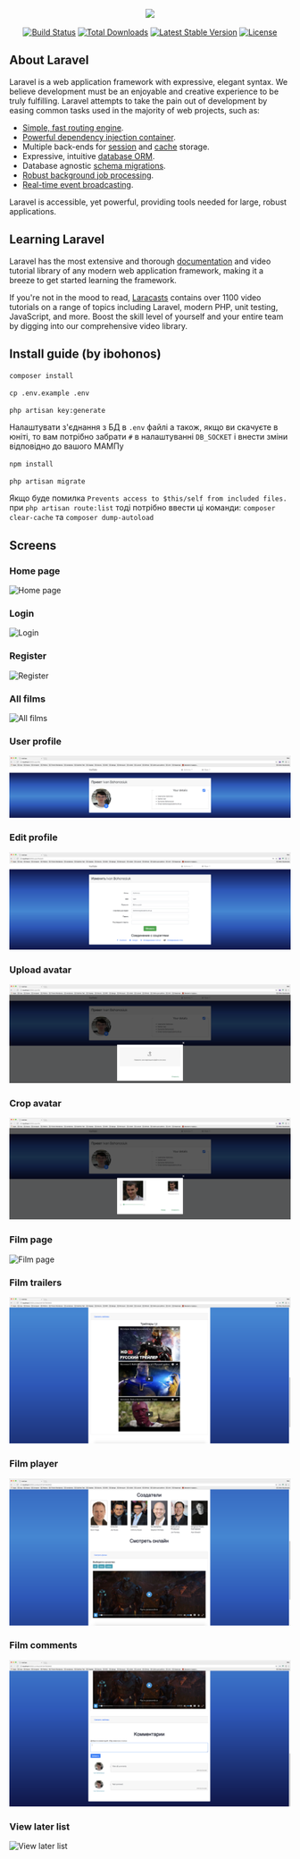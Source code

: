 <p align="center"><img src="https://laravel.com/assets/img/components/logo-laravel.svg"></p>

<p align="center">
<a href="https://travis-ci.org/laravel/framework"><img src="https://travis-ci.org/laravel/framework.svg" alt="Build Status"></a>
<a href="https://packagist.org/packages/laravel/framework"><img src="https://poser.pugx.org/laravel/framework/d/total.svg" alt="Total Downloads"></a>
<a href="https://packagist.org/packages/laravel/framework"><img src="https://poser.pugx.org/laravel/framework/v/stable.svg" alt="Latest Stable Version"></a>
<a href="https://packagist.org/packages/laravel/framework"><img src="https://poser.pugx.org/laravel/framework/license.svg" alt="License"></a>
</p>

## About Laravel

Laravel is a web application framework with expressive, elegant syntax. We believe development must be an enjoyable and creative experience to be truly fulfilling. Laravel attempts to take the pain out of development by easing common tasks used in the majority of web projects, such as:

- [Simple, fast routing engine](https://laravel.com/docs/routing).
- [Powerful dependency injection container](https://laravel.com/docs/container).
- Multiple back-ends for [session](https://laravel.com/docs/session) and [cache](https://laravel.com/docs/cache) storage.
- Expressive, intuitive [database ORM](https://laravel.com/docs/eloquent).
- Database agnostic [schema migrations](https://laravel.com/docs/migrations).
- [Robust background job processing](https://laravel.com/docs/queues).
- [Real-time event broadcasting](https://laravel.com/docs/broadcasting).

Laravel is accessible, yet powerful, providing tools needed for large, robust applications.

## Learning Laravel

Laravel has the most extensive and thorough [documentation](https://laravel.com/docs) and video tutorial library of any modern web application framework, making it a breeze to get started learning the framework.

If you're not in the mood to read, [Laracasts](https://laracasts.com) contains over 1100 video tutorials on a range of topics including Laravel, modern PHP, unit testing, JavaScript, and more. Boost the skill level of yourself and your entire team by digging into our comprehensive video library.

## Install guide (by ibohonos)

`composer install`

`cp .env.example .env` 

`php artisan key:generate`

Налаштувати з'єднання з БД в `.env` файлі а також, якщо ви скачуєте в юніті,
то вам потрібно забрати `#` в налаштуванні `DB_SOCKET` і внести зміни відповідно до вашого МАМПу

`npm install`

`php artisan migrate`

Якщо буде помилка `Prevents access to $this/self from included files.` при `php artisan route:list` тоді потрібно ввести ці команди: `composer clear-cache` та `composer dump-autoload`

## Screens

### Home page

![Home page](screens/1.png)

### Login

![Login](screens/2.png)

### Register

![Register](screens/3.png)

### All films

![All films](screens/4.png)

### User profile

![User profile](screens/5.png)

### Edit profile

![Edit profile](screens/6.png)

### Upload avatar

![Upload avatar](screens/7.png)

### Crop avatar

![Crop avatar](screens/8.png)

### Film page

![Film page](screens/9.png)

### Film trailers

![Film trailers](screens/10.png)

### Film player

![Film player](screens/11.png)

### Film comments

![Film comments](screens/12.png)

### View later list

![View later list](screens/13.png)